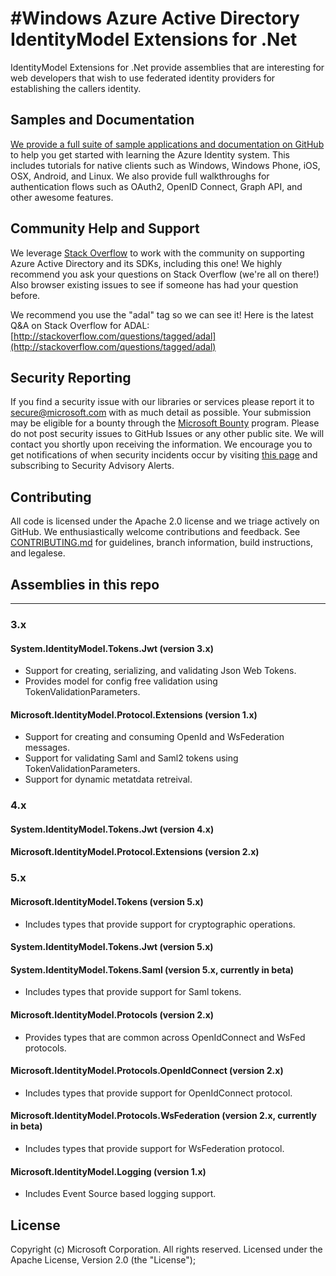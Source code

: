 #Windows Azure Active Directory IdentityModel Extensions for .Net
===========

IdentityModel Extensions for .Net provide assemblies that are interesting for web developers that wish to use federated identity providers for establishing the callers identity. 

## Samples and Documentation

[We provide a full suite of sample applications and documentation on GitHub](https://github.com/AzureADSamples) to help you get started with learning the Azure Identity system. This includes tutorials for native clients such as Windows, Windows Phone, iOS, OSX, Android, and Linux. We also provide full walkthroughs for authentication flows such as OAuth2, OpenID Connect, Graph API, and other awesome features. 

## Community Help and Support

We leverage [Stack Overflow](http://stackoverflow.com/) to work with the community on supporting Azure Active Directory and its SDKs, including this one! We highly recommend you ask your questions on Stack Overflow (we're all on there!) Also browser existing issues to see if someone has had your question before. 

We recommend you use the "adal" tag so we can see it! Here is the latest Q&A on Stack Overflow for ADAL: [http://stackoverflow.com/questions/tagged/adal](http://stackoverflow.com/questions/tagged/adal)

## Security Reporting

If you find a security issue with our libraries or services please report it to [secure@microsoft.com](mailto:secure@microsoft.com) with as much detail as possible. Your submission may be eligible for a bounty through the [Microsoft Bounty](http://aka.ms/bugbounty) program. Please do not post security issues to GitHub Issues or any other public site. We will contact you shortly upon receiving the information. We encourage you to get notifications of when security incidents occur by visiting [this page](https://technet.microsoft.com/en-us/security/dd252948) and subscribing to Security Advisory Alerts.

## Contributing

All code is licensed under the Apache 2.0 license and we triage actively on GitHub. We enthusiastically welcome contributions and feedback. See [CONTRIBUTING.md](https://github.com/AzureAD/azure-activedirectory-identitymodel-extensions-for-dotnet/blob/master/CONTRIBUTING.md) for guidelines, branch information, build instructions, and legalese. 

## Assemblies in this repo
----

### 3.x
#### System.IdentityModel.Tokens.Jwt (version 3.x)

* Support for creating, serializing, and validating Json Web Tokens.
* Provides model for config free validation using TokenValidationParameters.

#### Microsoft.IdentityModel.Protocol.Extensions (version 1.x)

* Support for creating and consuming OpenId and WsFederation messages.
* Support for validating Saml and Saml2 tokens using TokenValidationParameters.
* Support for dynamic metatdata retreival.

### 4.x
#### System.IdentityModel.Tokens.Jwt (version 4.x)
#### Microsoft.IdentityModel.Protocol.Extensions (version 2.x)


### 5.x
#### Microsoft.IdentityModel.Tokens (version 5.x)
* Includes types that provide support for cryptographic operations.

#### System.IdentityModel.Tokens.Jwt (version 5.x)

#### System.IdentityModel.Tokens.Saml (version 5.x, currently in beta)
* Includes types that provide support for Saml tokens.

#### Microsoft.IdentityModel.Protocols (version 2.x)
* Provides types that are common across OpenIdConnect and WsFed protocols.

#### Microsoft.IdentityModel.Protocols.OpenIdConnect (version 2.x)
* Includes types that provide support for OpenIdConnect protocol.

#### Microsoft.IdentityModel.Protocols.WsFederation (version 2.x, currently in beta)
* Includes types that provide support for WsFederation protocol.

#### Microsoft.IdentityModel.Logging (version 1.x)
* Includes Event Source based logging support.

## License

Copyright (c) Microsoft Corporation.  All rights reserved. Licensed under the Apache License, Version 2.0 (the "License"); 
